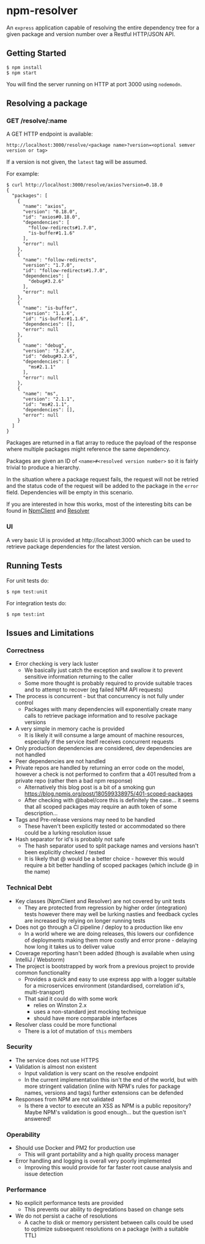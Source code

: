 # npm-resolver
An `express` application capable of resolving the entire dependency tree for a given package and version number over a Restful HTTP/JSON API.

## Getting Started

```
$ npm install
$ npm start
```

You will find the server running on HTTP at port 3000 using `nodemodn`.

## Resolving a package
### GET /resolve/:name
A GET HTTP endpoint is available:
``` 
http://localhost:3000/resolve/<package name>?version=<optional semver version or tag>
```
If a version is not given, the `latest` tag will be assumed.

For example:
```
$ curl http://localhost:3000/resolve/axios?version=0.18.0
{
  "packages": [
    {
      "name": "axios",
      "version": "0.18.0",
      "id": "axios#0.18.0",
      "dependencies": [
        "follow-redirects#1.7.0",
        "is-buffer#1.1.6"
      ],
      "error": null
    },
    {
      "name": "follow-redirects",
      "version": "1.7.0",
      "id": "follow-redirects#1.7.0",
      "dependencies": [
        "debug#3.2.6"
      ],
      "error": null
    },
    {
      "name": "is-buffer",
      "version": "1.1.6",
      "id": "is-buffer#1.1.6",
      "dependencies": [],
      "error": null
    },
    {
      "name": "debug",
      "version": "3.2.6",
      "id": "debug#3.2.6",
      "dependencies": [
        "ms#2.1.1"
      ],
      "error": null
    },
    {
      "name": "ms",
      "version": "2.1.1",
      "id": "ms#2.1.1",
      "dependencies": [],
      "error": null
    }
  ]
}
```
Packages are returned in a flat array to reduce the payload of the response where multiple packages might reference the same dependency. 

Packages are given an ID of `<name>#<resolved version number>` so it is fairly trivial to produce a hierarchy.

In the situation where a package request fails, the request will not be retried and the status code of the request will be added to the package in the `error` field. Dependencies will be empty in this scenario.

If you are interested in how this works, most of the interesting bits can be found in [NpmClient](src/routes/resolve/lib/NpmClient.js) and [Resolver](src/routes/resolve/lib/Resolver.js)

### UI
A very basic UI is provided at http://localhost:3000 which can be used to retrieve package dependencies for the latest version.

## Running Tests
For unit tests do:
```
$ npm test:unit
```

For integration tests do:
```
$ npm test:int
```

## Issues and Limitations  
### Correctness
* Error checking is very lack luster
  * We basically just catch the exception and swallow it to prevent sensitive information returning to the caller
  * Some more thought is probably required to provide suitable traces and to attempt to recover (eg failed NPM API requests)
* The process is concurrent - but that concurrency is not fully under control
  * Packages with many dependencies will exponentially create many calls to retrieve package information and to resolve package versions
* A very simple in memory cache is provided 
  * It is likely it will consume a large amount of machine resources, especially if the service itself receives concurrent requests
* Only production dependencies are considered, dev dependencies are not handled
* Peer dependencies are not handled
* Private repos are handled by returning an error code on the model, however a check is not performed to confirm that a 401 resulted from a private repo (rather then a bad npm response)
  * Alternatively this blog post is a bit of a smoking gun https://blog.npmjs.org/post/180599338975/401-scoped-packages
  * After checking with @babel/core this is definitely the case... it seems that all scoped packages may require an auth token of some description...
* Tags and Pre-release versions may need to be handled
  * These haven't been explicitly tested or accommodated so there could be a lurking resolution issue
* Hash separator for id's is probably not safe
  * The hash separator used to split package names and versions hasn't been explicitly checked / tested
  * It is likely that @ would be a better choice - however this would require a bit better handling of scoped packages (which include @ in the name) 

### Technical Debt
* Key classes (NpmClient and Resolver) are not covered by unit tests
  * They are protected from regression by higher order (integration) tests however there may well be lurking nasties and feedback cycles are increased by relying on longer running tests
* Does not go through a CI pipeline / deploy to a production like env
  * In a world where we are doing releases, this lowers our confidence of deployments making them more costly and error prone - delaying how long it takes us to deliver value
* Coverage reporting hasn't been added (though is available when using IntelliJ / Webstorm)
* The project is bootstrapped by work from a previous project to provide common functionality
  * Provides a quick and easy to use express app with a logger suitable for a microservices environment (standardised, correlation id's, multi-transport)
  * That said it could do with some work
    * relies on Winston 2.x
    * uses a non-standard jest mocking technique
    * should have more comparable interfaces
* Resolver class could be more functional
  * There is a lot of mutation of `this` members

### Security
* The service does not use HTTPS
* Validation is almost non existent
  * Input validation is very scant on the resolve endpoint
  * In the current implementation this isn't the end of the world, but with more stringent validation (inline with NPM's rules for package names, versions and tags) further extensions can be defended  
* Responses from NPM are not validated 
  * Is there a vector to execute an XSS as NPM is a public repository? Maybe NPM's validation is good enough... but the question isn't answered!

### Operability
* Should use Docker and PM2 for production use
  * This will grant portability and a high quality process manager
* Error handling and logging is overall very poorly implemented
  * Improving this would provide for far faster root cause analysis and issue detection 

### Performance
* No explicit performance tests are provided
  * This prevents our ability to degredations based on change sets
* We do not persist a cache of resolutions
  * A cache to disk or memory persistent between calls could be used to optimize subsequent resolutions on a package (with a suitable TTL)
